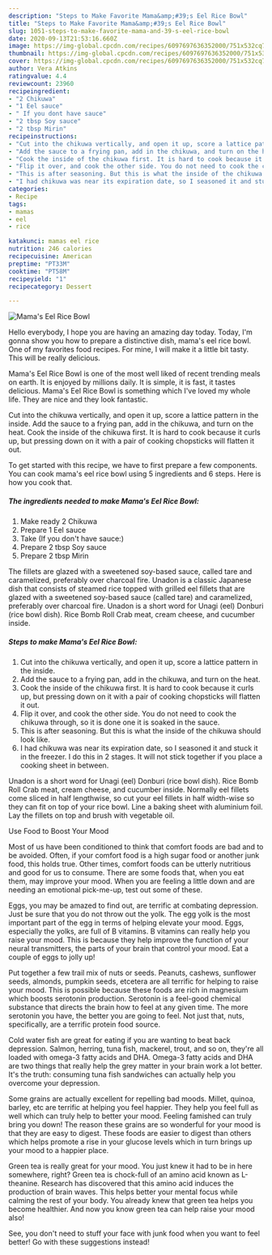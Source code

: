 ```yaml
---
description: "Steps to Make Favorite Mama&amp;#39;s Eel Rice Bowl"
title: "Steps to Make Favorite Mama&amp;#39;s Eel Rice Bowl"
slug: 1051-steps-to-make-favorite-mama-and-39-s-eel-rice-bowl
date: 2020-09-13T21:53:16.660Z
image: https://img-global.cpcdn.com/recipes/6097697636352000/751x532cq70/mamas-eel-rice-bowl-recipe-main-photo.jpg
thumbnail: https://img-global.cpcdn.com/recipes/6097697636352000/751x532cq70/mamas-eel-rice-bowl-recipe-main-photo.jpg
cover: https://img-global.cpcdn.com/recipes/6097697636352000/751x532cq70/mamas-eel-rice-bowl-recipe-main-photo.jpg
author: Vera Atkins
ratingvalue: 4.4
reviewcount: 23960
recipeingredient:
- "2 Chikuwa"
- "1 Eel sauce"
- " If you dont have sauce"
- "2 tbsp Soy sauce"
- "2 tbsp Mirin"
recipeinstructions:
- "Cut into the chikuwa vertically, and open it up, score a lattice pattern in the inside."
- "Add the sauce to a frying pan, add in the chikuwa, and turn on the heat."
- "Cook the inside of the chikuwa first. It is hard to cook because it curls up, but pressing down on it with a pair of cooking chopsticks will flatten it out."
- "Flip it over, and cook the other side. You do not need to cook the chikuwa through, so it is done one it is soaked in the sauce."
- "This is after seasoning. But this is what the inside of the chikuwa should look like."
- "I had chikuwa was near its expiration date, so I seasoned it and stuck it in the freezer. I do this in 2 stages. It will not stick together if you place a cooking sheet in between."
categories:
- Recipe
tags:
- mamas
- eel
- rice

katakunci: mamas eel rice 
nutrition: 246 calories
recipecuisine: American
preptime: "PT33M"
cooktime: "PT58M"
recipeyield: "1"
recipecategory: Dessert

---
```



![Mama&#39;s Eel Rice Bowl](https://img-global.cpcdn.com/recipes/6097697636352000/751x532cq70/mamas-eel-rice-bowl-recipe-main-photo.jpg)

Hello everybody, I hope you are having an amazing day today. Today, I'm gonna show you how to prepare a distinctive dish, mama&#39;s eel rice bowl. One of my favorites food recipes. For mine, I will make it a little bit tasty. This will be really delicious.

Mama&#39;s Eel Rice Bowl is one of the most well liked of recent trending meals on earth. It is enjoyed by millions daily. It is simple, it is fast, it tastes delicious. Mama&#39;s Eel Rice Bowl is something which I've loved my whole life. They are nice and they look fantastic.

Cut into the chikuwa vertically, and open it up, score a lattice pattern in the inside. Add the sauce to a frying pan, add in the chikuwa, and turn on the heat. Cook the inside of the chikuwa first. It is hard to cook because it curls up, but pressing down on it with a pair of cooking chopsticks will flatten it out.


To get started with this recipe, we have to first prepare a few components. You can cook mama&#39;s eel rice bowl using 5 ingredients and 6 steps. Here is how you cook that.

<!--inarticleads1-->

##### The ingredients needed to make Mama&#39;s Eel Rice Bowl:

1. Make ready 2 Chikuwa
1. Prepare 1 Eel sauce
1. Take  (If you don&#39;t have sauce:)
1. Prepare 2 tbsp Soy sauce
1. Prepare 2 tbsp Mirin


The fillets are glazed with a sweetened soy-based sauce, called tare and caramelized, preferably over charcoal fire. Unadon is a classic Japanese dish that consists of steamed rice topped with grilled eel fillets that are glazed with a sweetened soy-based sauce (called tare) and caramelized, preferably over charcoal fire. Unadon is a short word for Unagi (eel) Donburi (rice bowl dish). Rice Bomb Roll Crab meat, cream cheese, and cucumber inside. 

<!--inarticleads2-->

##### Steps to make Mama&#39;s Eel Rice Bowl:

1. Cut into the chikuwa vertically, and open it up, score a lattice pattern in the inside.
1. Add the sauce to a frying pan, add in the chikuwa, and turn on the heat.
1. Cook the inside of the chikuwa first. It is hard to cook because it curls up, but pressing down on it with a pair of cooking chopsticks will flatten it out.
1. Flip it over, and cook the other side. You do not need to cook the chikuwa through, so it is done one it is soaked in the sauce.
1. This is after seasoning. But this is what the inside of the chikuwa should look like.
1. I had chikuwa was near its expiration date, so I seasoned it and stuck it in the freezer. I do this in 2 stages. It will not stick together if you place a cooking sheet in between.


Unadon is a short word for Unagi (eel) Donburi (rice bowl dish). Rice Bomb Roll Crab meat, cream cheese, and cucumber inside. Normally eel fillets come sliced in half lengthwise, so cut your eel fillets in half width-wise so they can fit on top of your rice bowl. Line a baking sheet with aluminium foil. Lay the fillets on top and brush with vegetable oil. 

Use Food to Boost Your Mood


Most of us have been conditioned to think that comfort foods are bad and to be avoided. Often, if your comfort food is a high sugar food or another junk food, this holds true. Other times, comfort foods can be utterly nutritious and good for us to consume. There are some foods that, when you eat them, may improve your mood. When you are feeling a little down and are needing an emotional pick-me-up, test out some of these.

Eggs, you may be amazed to find out, are terrific at combating depression. Just be sure that you do not throw out the yolk. The egg yolk is the most important part of the egg in terms of helping elevate your mood. Eggs, especially the yolks, are full of B vitamins. B vitamins can really help you raise your mood. This is because they help improve the function of your neural transmitters, the parts of your brain that control your mood. Eat a couple of eggs to jolly up!

Put together a few trail mix of nuts or seeds. Peanuts, cashews, sunflower seeds, almonds, pumpkin seeds, etcetera are all terrific for helping to raise your mood. This is possible because these foods are rich in magnesium which boosts serotonin production. Serotonin is a feel-good chemical substance that directs the brain how to feel at any given time. The more serotonin you have, the better you are going to feel. Not just that, nuts, specifically, are a terrific protein food source.

Cold water fish are great for eating if you are wanting to beat back depression. Salmon, herring, tuna fish, mackerel, trout, and so on, they're all loaded with omega-3 fatty acids and DHA. Omega-3 fatty acids and DHA are two things that really help the grey matter in your brain work a lot better. It's the truth: consuming tuna fish sandwiches can actually help you overcome your depression. 

Some grains are actually excellent for repelling bad moods. Millet, quinoa, barley, etc are terrific at helping you feel happier. They help you feel full as well which can truly help to better your mood. Feeling famished can truly bring you down! The reason these grains are so wonderful for your mood is that they are easy to digest. These foods are easier to digest than others which helps promote a rise in your glucose levels which in turn brings up your mood to a happier place.

Green tea is really great for your mood. You just knew it had to be in here somewhere, right? Green tea is chock-full of an amino acid known as L-theanine. Research has discovered that this amino acid induces the production of brain waves. This helps better your mental focus while calming the rest of your body. You already knew that green tea helps you become healthier. And now you know green tea can help raise your mood also!

See, you don't need to stuff your face with junk food when you want to feel better! Go  with  these suggestions  instead!

